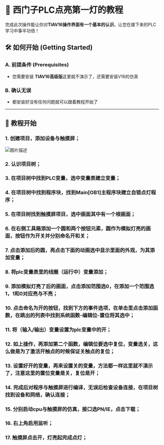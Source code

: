 # 🚀 西门子PLC点亮第一灯的教程



完成此次操作能让你对**TIAV16操作界面有一个基本的认识**。让您在接下来的PLC学习中事半功倍！



## 🛠️ 如何开始 (Getting Started)

### A. 前提条件 (Prerequisites)

- 您需要安装 **TIAV16高级版**这里就不演示了，还需要安装V16的仿真

###  B. 确认无误

- 都安装好没有任何问题就可以跟着教程开始了






---

## 📝 教程开始

### 1.  创建项目，添加设备与触摸屏；

![图片描述](images/你的图片.jpg)


### 2. 认识项目树；



### 3. 在项目树中找到PLC变量，选中变量表建立变量；



### 4.  在项目树中找到程序块，找到Main[OB1]主程序块建立自锁点灯程序；



### 5. 在项目树找到触摸屏项目，选中画面其中有一个根画面；



### 6. 在右侧工具箱添加一个圆和两个按钮元素，圆作为模拟灯亮的画面，按钮作为开关并分别命名开和关；



### 7. 点击添加后的圆，再点击下面的动画选中显示里面的外观，为其添加变量；



### 8. 将plc变量表里的线圈（运行中）变量添加；



### 9. 添加模拟灯亮了后的画面，点击添加范围选0，在添加一个范围选1，1和0对应亮与不亮；



### 10. 点击命名为开的按钮，找到下方的事件选项，在单击里点击添加函数，在跳出的列表中找到系统函数-编辑位-置位将其选中；



### 11. 将（输入/输出）变量设置为plc变量中的开；



### 12. 如上操作，再添加第二个函数，编辑位要选中复位，变量选关，这么做是为了激活开触点的时候保证关触点的复位；



### 13. 设置好开的变量，再来设置关的变量，方法都一样这里就不演示了，注意这里的置位变量是关，复位是开；



### 14. 完成后对程序与触摸屏进行编译，无误后检查设备连接，在项目树找到设备和网络，确认连接；



### 15. 分别启动cpu与触摸屏的仿真，接口选PN/IE，点击下载；



### 16. 右上角启用监听；



### 17. 触摸屏点击开，灯亮起完成点灯；





